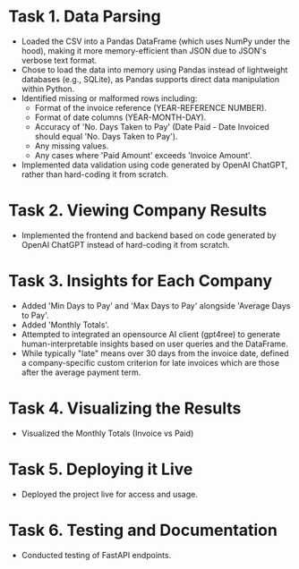# Task 1. Data Parsing
- Loaded the CSV into a Pandas DataFrame (which uses NumPy under the hood), making it more memory-efficient than JSON due to JSON's verbose text format.
- Chose to load the data into memory using Pandas instead of lightweight databases (e.g., SQLite), as Pandas supports direct data manipulation within Python.
- Identified missing or malformed rows including:
   - Format of the invoice reference (YEAR-REFERENCE NUMBER).
   - Format of date columns (YEAR-MONTH-DAY).
   - Accuracy of 'No. Days Taken to Pay' (Date Paid - Date Invoiced should equal 'No. Days Taken to Pay').
   - Any missing values.
   - Any cases where 'Paid Amount' exceeds 'Invoice Amount'.
- Implemented data validation using code generated by OpenAI ChatGPT, rather than hard-coding it from scratch.

# Task 2. Viewing Company Results
- Implemented the frontend and backend based on code generated by OpenAI ChatGPT instead of hard-coding it from scratch.

# Task 3. Insights for Each Company
- Added 'Min Days to Pay' and 'Max Days to Pay' alongside 'Average Days to Pay'.
- Added 'Monthly Totals'.
- Attempted to integrated an opensource AI client (gpt4ree) to generate human-interpretable insights based on user queries and the DataFrame.
- While typically "late" means over 30 days from the invoice date, defined a company-specific custom criterion for late invoices which are those after the average payment term.


# Task 4. Visualizing the Results
- Visualized the Monthly Totals (Invoice vs Paid)

# Task 5. Deploying it Live
- Deployed the project live for access and usage.

# Task 6. Testing and Documentation
- Conducted testing of FastAPI endpoints.



